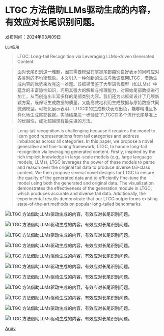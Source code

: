 # LTGC 方法借助LLMs驱动生成的内容，有效应对长尾识别问题。

发布时间：2024年03月09日

`LLM应用`

> LTGC: Long-tail Recognition via Leveraging LLMs-driven Generated Content

> 面对长尾识别这一难题，因其需要模型在掌握尾部类别良好表示的同时应对各类别的不均衡现象。本文引入一种创新的生成与微调框架LTGC，借助生成内容的优势来攻克这一难题。该框架借鉴了大型语言模型（如LLMs）中蕴含的丰富隐性知识，巧用其强大的解析与推理能力，对原始尾部数据进行加工，从而创造出丰富多样的尾部类别内容。我们还为此框架设计了几项新颖方案，既保证生成数据的质量，又能高效地利用生成数据与原始数据共同微调模型。可视化展示表明，LTGC中的生成模块表现出色，能够精准且多样化地生成尾部数据。实验结果进一步验证了LTGC在多个流行长尾基准上的优越性，成功超越现有最先进的方法。

> Long-tail recognition is challenging because it requires the model to learn good representations from tail categories and address imbalances across all categories. In this paper, we propose a novel generative and fine-tuning framework, LTGC, to handle long-tail recognition via leveraging generated content. Firstly, inspired by the rich implicit knowledge in large-scale models (e.g., large language models, LLMs), LTGC leverages the power of these models to parse and reason over the original tail data to produce diverse tail-class content. We then propose several novel designs for LTGC to ensure the quality of the generated data and to efficiently fine-tune the model using both the generated and original data. The visualization demonstrates the effectiveness of the generation module in LTGC, which produces accurate and diverse tail data. Additionally, the experimental results demonstrate that our LTGC outperforms existing state-of-the-art methods on popular long-tailed benchmarks.

![LTGC 方法借助LLMs驱动生成的内容，有效应对长尾识别问题。](../../../paper_images/2403.05854/fig1.png)

![LTGC 方法借助LLMs驱动生成的内容，有效应对长尾识别问题。](../../../paper_images/2403.05854/fig_framework_v7_new.png)

![LTGC 方法借助LLMs驱动生成的内容，有效应对长尾识别问题。](../../../paper_images/2403.05854/fig_minigpt.png)

![LTGC 方法借助LLMs驱动生成的内容，有效应对长尾识别问题。](../../../paper_images/2403.05854/fig_chatgpt.png)

![LTGC 方法借助LLMs驱动生成的内容，有效应对长尾识别问题。](../../../paper_images/2403.05854/fig_clip_filter_v5.png)

![LTGC 方法借助LLMs驱动生成的内容，有效应对长尾识别问题。](../../../paper_images/2403.05854/x1.png)

![LTGC 方法借助LLMs驱动生成的内容，有效应对长尾识别问题。](../../../paper_images/2403.05854/x2.png)

![LTGC 方法借助LLMs驱动生成的内容，有效应对长尾识别问题。](../../../paper_images/2403.05854/supp_max_num.png)

![LTGC 方法借助LLMs驱动生成的内容，有效应对长尾识别问题。](../../../paper_images/2403.05854/x3.png)

![LTGC 方法借助LLMs驱动生成的内容，有效应对长尾识别问题。](../../../paper_images/2403.05854/x4.png)

![LTGC 方法借助LLMs驱动生成的内容，有效应对长尾识别问题。](../../../paper_images/2403.05854/x5.png)

[Arxiv](https://arxiv.org/abs/2403.05854)